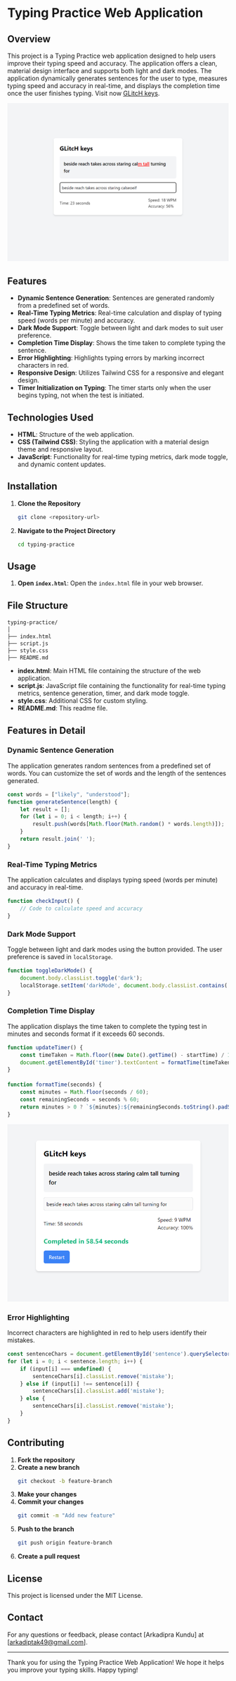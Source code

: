 # Typing Practice Web Application

## Overview

This project is a Typing Practice web application designed to help users improve their typing speed and accuracy. The application offers a clean, material design interface and supports both light and dark modes. The application dynamically generates sentences for the user to type, measures typing speed and accuracy in real-time, and displays the completion time once the user finishes typing.  Visit now [GLitcH keys](https://arkadipta-kundu.github.io/GLitcH-keys/).

![Alt Text](p3err.png)

## Features

- **Dynamic Sentence Generation**: Sentences are generated randomly from a predefined set of words.
- **Real-Time Typing Metrics**: Real-time calculation and display of typing speed (words per minute) and accuracy.
- **Dark Mode Support**: Toggle between light and dark modes to suit user preference.
- **Completion Time Display**: Shows the time taken to complete typing the sentence.
- **Error Highlighting**: Highlights typing errors by marking incorrect characters in red.
- **Responsive Design**: Utilizes Tailwind CSS for a responsive and elegant design.
- **Timer Initialization on Typing**: The timer starts only when the user begins typing, not when the test is initiated.

## Technologies Used

- **HTML**: Structure of the web application.
- **CSS (Tailwind CSS)**: Styling the application with a material design theme and responsive layout.
- **JavaScript**: Functionality for real-time typing metrics, dark mode toggle, and dynamic content updates.

## Installation

1. **Clone the Repository**
    ```sh
    git clone <repository-url>
    ```
2. **Navigate to the Project Directory**
    ```sh
    cd typing-practice
    ```

## Usage

1. **Open `index.html`**: Open the `index.html` file in your web browser.

## File Structure

```
typing-practice/
│
├── index.html
├── script.js
├── style.css
├── README.md
```

- **index.html**: Main HTML file containing the structure of the web application.
- **script.js**: JavaScript file containing the functionality for real-time typing metrics, sentence generation, timer, and dark mode toggle.
- **style.css**: Additional CSS for custom styling.
- **README.md**: This readme file.

## Features in Detail

### Dynamic Sentence Generation

The application generates random sentences from a predefined set of words. You can customize the set of words and the length of the sentences generated.

```javascript
const words = ["likely", "understood"];
function generateSentence(length) {
    let result = [];
    for (let i = 0; i < length; i++) {
        result.push(words[Math.floor(Math.random() * words.length)]);
    }
    return result.join(' ');
}
```

### Real-Time Typing Metrics

The application calculates and displays typing speed (words per minute) and accuracy in real-time.

```javascript
function checkInput() {
    // Code to calculate speed and accuracy
}
```

### Dark Mode Support

Toggle between light and dark modes using the button provided. The user preference is saved in `localStorage`.

```javascript
function toggleDarkMode() {
    document.body.classList.toggle('dark');
    localStorage.setItem('darkMode', document.body.classList.contains('dark'));
}
```

### Completion Time Display

The application displays the time taken to complete the typing test in minutes and seconds format if it exceeds 60 seconds.

```javascript
function updateTimer() {
    const timeTaken = Math.floor((new Date().getTime() - startTime) / 1000);
    document.getElementById('timer').textContent = formatTime(timeTaken);
}

function formatTime(seconds) {
    const minutes = Math.floor(seconds / 60);
    const remainingSeconds = seconds % 60;
    return minutes > 0 ? `${minutes}:${remainingSeconds.toString().padStart(2, '0')}` : remainingSeconds.toString();
}
```

![Alt Text](p4comp.png)

### Error Highlighting

Incorrect characters are highlighted in red to help users identify their mistakes.

```javascript
const sentenceChars = document.getElementById('sentence').querySelectorAll('span');
for (let i = 0; i < sentence.length; i++) {
    if (input[i] === undefined) {
        sentenceChars[i].classList.remove('mistake');
    } else if (input[i] !== sentence[i]) {
        sentenceChars[i].classList.add('mistake');
    } else {
        sentenceChars[i].classList.remove('mistake');
    }
}
```

## Contributing

1. **Fork the repository**
2. **Create a new branch**
    ```sh
    git checkout -b feature-branch
    ```
3. **Make your changes**
4. **Commit your changes**
    ```sh
    git commit -m "Add new feature"
    ```
5. **Push to the branch**
    ```sh
    git push origin feature-branch
    ```
6. **Create a pull request**

## License

This project is licensed under the MIT License.

## Contact

For any questions or feedback, please contact [Arkadipra Kundu] at [arkadiptak49@gmail.com].

---

Thank you for using the Typing Practice Web Application! We hope it helps you improve your typing skills. Happy typing!
